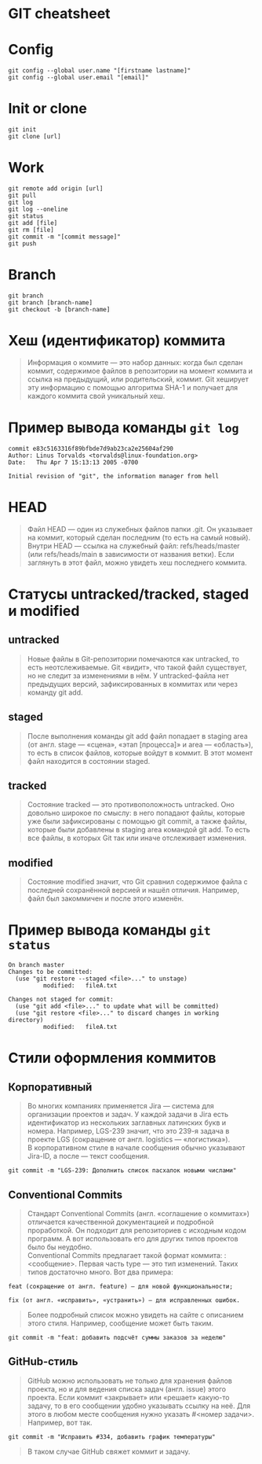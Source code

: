 # GIT cheatsheet

# Config
```
git config --global user.name "[firstname lastname]"  
git config --global user.email "[email]"
```  
  
# Init or clone
```
git init  
git clone [url]
```  
  
# Work
```
git remote add origin [url]  
git pull  
git log  
git log --oneline  
git status  
git add [file]  
git rm [file]  
git commit -m "[commit message]"  
git push
```  
  
# Branch
```
git branch  
git branch [branch-name]  
git checkout -b [branch-name]
```  

# Хеш (идентификатор) коммита
> Информация о коммите — это набор данных: когда был сделан коммит, содержимое файлов в репозитории на момент коммита и ссылка на предыдущий, или родительский, коммит. Git хеширует эту информацию с помощью алгоритма SHA-1 и получает для каждого коммита свой уникальный хеш.

# Пример вывода команды ```git log```
```
commit e83c5163316f89bfbde7d9ab23ca2e25604af290
Author: Linus Torvalds <torvalds@linux-foundation.org>
Date:   Thu Apr 7 15:13:13 2005 -0700

Initial revision of "git", the information manager from hell
```

# HEAD
> Файл HEAD — один из служебных файлов папки .git. Он указывает на коммит, который сделан последним (то есть на самый новый).  
> Внутри HEAD — ссылка на служебный файл: refs/heads/master (или refs/heads/main в зависимости от названия ветки). Если заглянуть в этот файл, можно увидеть хеш последнего коммита.

# Статусы untracked/tracked, staged и modified
## untracked
> Новые файлы в Git-репозитории помечаются как untracked, то есть неотслеживаемые. Git «видит», что такой файл существует, но не следит за изменениями в нём. У untracked-файла нет предыдущих версий, зафиксированных в коммитах или через команду git add.

## staged
> После выполнения команды git add файл попадает в staging area (от англ. stage — «сцена», «этап [процесса]» и area — «область»), то есть в список файлов, которые войдут в коммит. В этот момент файл находится в состоянии staged.

## tracked
> Состояние tracked — это противоположность untracked. Оно довольно широкое по смыслу: в него попадают файлы, которые уже были зафиксированы с помощью git commit, а также файлы, которые были добавлены в staging area командой git add. То есть все файлы, в которых Git так или иначе отслеживает изменения.

## modified
> Состояние modified значит, что Git сравнил содержимое файла с последней сохранённой версией и нашёл отличия. Например, файл был закоммичен и после этого изменён.

# Пример вывода команды ```git status```
```
On branch master
Changes to be committed:
  (use "git restore --staged <file>..." to unstage)
          modified:   fileA.txt

Changes not staged for commit:
  (use "git add <file>..." to update what will be committed)
  (use "git restore <file>..." to discard changes in working directory)
          modified:   fileA.txt
```

# Стили оформления коммитов
## Корпоративный
> Во многих компаниях применяется Jira — система для организации проектов и задач. У каждой задачи в Jira есть идентификатор из нескольких заглавных латинских букв и номера. Например, LGS-239 значит, что это 239-я задача в проекте LGS (сокращение от англ. logistics — «логистика»).  
В корпоративном стиле в начале сообщения обычно указывают Jira-ID, а после — текст сообщения.

```git commit -m "LGS-239: Дополнить список пасхалок новыми числами"```

## Conventional Commits
> Стандарт Conventional Commits (англ. «соглашение о коммитах») отличается качественной документацией и подробной проработкой. Он подходит для репозиториев с исходным кодом программ. А вот использовать его для других типов проектов было бы неудобно.  
Conventional Commits предлагает такой формат коммита: <type>: <сообщение>. Первая часть type — это тип изменений. Таких типов достаточно много. Вот два примера:

```feat (сокращение от англ. feature) — для новой функциональности;```

```fix (от англ. «исправить», «устранить») — для исправленных ошибок.```

> Более подробный список можно увидеть на сайте с описанием этого стиля.
Например, сообщение может быть таким.

```git commit -m "feat: добавить подсчёт суммы заказов за неделю"```

## GitHub-стиль
> GitHub можно использовать не только для хранения файлов проекта, но и для ведения списка задач (англ. issue) этого проекта. Если коммит «закрывает» или «решает» какую-то задачу, то в его сообщении удобно указывать ссылку на неё. Для этого в любом месте сообщения нужно указать #<номер задачи>. Например, вот так.

```git commit -m "Исправить #334, добавить график температуры"```

> В таком случае GitHub свяжет коммит и задачу.

